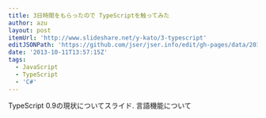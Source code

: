 ```yaml
---
title: 3日時間をもらったので TypeScriptを触ってみた
author: azu
layout: post
itemUrl: 'http://www.slideshare.net/y-kato/3-typescript'
editJSONPath: 'https://github.com/jser/jser.info/edit/gh-pages/data/2013/10/index.json'
date: '2013-10-11T13:57:15Z'
tags:
  - JavaScript
  - TypeScript
  - 'C#'
---
```

TypeScript 0.9の現状についてスライド.
言語機能について
